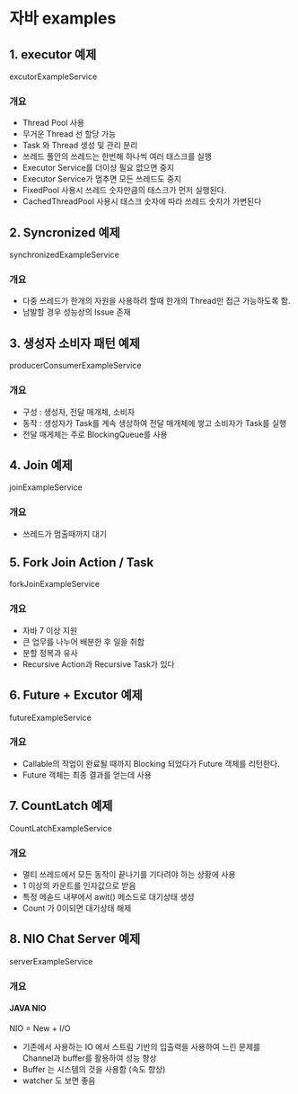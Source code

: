 # 자바 examples

## 1. executor 예제

excutorExampleService

### 개요

 - Thread Pool 사용
 - 무거운 Thread 선 할당 가능
 - Task 와 Thread 생성 및 관리 분리
 - 쓰레드 풀안의 쓰레드는 한번해 하나씩 여러 태스크를 실행
 - Executor Service를 더이상 필요 없으면 중지
 - Executor Service가 멈추면 모든 쓰레드도 중지
 - FixedPool 사용시 쓰레드 숫자만큼의 태스크가 먼저 실행된다.
 - CachedThreadPool 사용시 태스크 숫자에 따라 쓰레드 숫자가 가변된다 
 
## 2. Syncronized 예제

synchronizedExampleService

### 개요

 - 다중 쓰레드가 한개의 자원을 사용하려 할때 한개의 Thread만 접근 가능하도록 함.
 - 남발할 경우 성능상의 Issue 존재

## 3. 생성자 소비자 패턴  예제

producerConsumerExampleService

### 개요

 - 구성 : 생성자, 전달 매개체, 소비자
 - 동작 : 생성자가 Task를 계속 생상하여 전달 매개체에 쌓고 소비자가 Task를 실행
 - 전달 매게체는 주로 BlockingQueue를 사용

## 4. Join 예제

joinExampleService

### 개요

 - 쓰레드가 멈출때까지 대기

## 5. Fork Join Action / Task

forkJoinExampleService

### 개요

 - 자바 7 이상 지원
 - 큰 업무를 나누어 배분한 후 일을 취합
 - 분할 정복과 유사
 - Recursive Action과 Recursive Task가 있다

## 6. Future + Excutor 예제

futureExampleService

### 개요

 - Callable의 작업이 완료될 때까지 Blocking 되었다가 Future 객체를 리턴한다. 
 - Future 객체는 최종 결과를 얻는데 사용

## 7. CountLatch 예제

CountLatchExampleService

### 개요

 - 멀티 쓰레드에서 모든 동작이 끝나기를 기다려야 하는 상황에 사용
 - 1 이상의 카운트를 인자값으로 받음
 - 특정 메솓드 내부에서 awit() 메소드로 대기상태 생성
 - Count 가 0이되면 대기상태 해제

## 8. NIO Chat Server 예제

serverExampleService

### 개요

#### JAVA NIO 

NIO = New + I/O

 - 기존에서 사용하는 IO 에서 스트림 기반의 입출력을 사용하여 느린 문제를 Channel과 buffer를 활용하여 성능 향상
 - Buffer 는 시스템의 것을 사용함 (속도 향상)
 - watcher 도 보면 좋음
